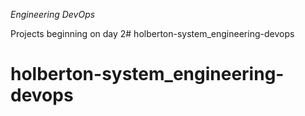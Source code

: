 *Engineering DevOps*

Projects beginning on day 2# holberton-system_engineering-devops
# holberton-system_engineering-devops
